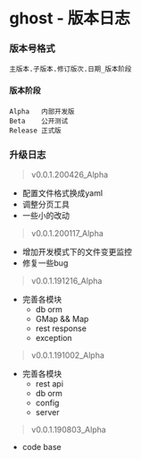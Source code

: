 # ghost - 版本日志

### 版本号格式
```
主版本.子版本.修订版次.日期_版本阶段
```

#### 版本阶段
```
Alpha   内部开发版
Beta    公开测试
Release 正式版
```

### 升级日志
> v0.0.1.200426_Alpha
 - 配置文件格式换成yaml
 - 调整分页工具
 - 一些小的改动
 
> v0.0.1.200117_Alpha
 - 增加开发模式下的文件变更监控
 - 修复一些bug
 
> v0.0.1.191216_Alpha
 - 完善各模块
    - db orm
    - GMap && Map
    - rest response
    - exception
    
> v0.0.1.191002_Alpha
 - 完善各模块
     - rest api
     - db orm
     - config
     - server
     
> v0.0.1.190803_Alpha
 - code base